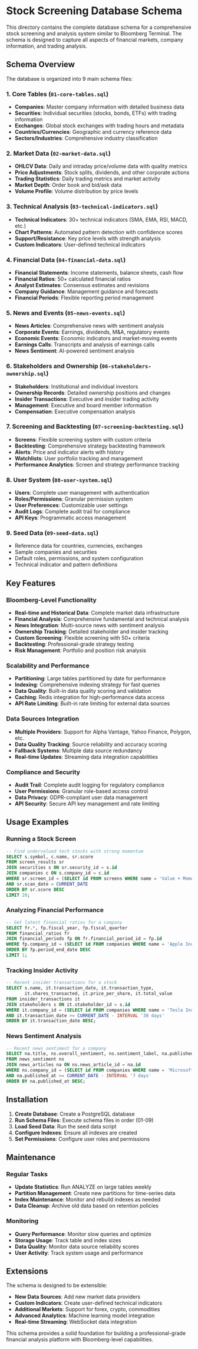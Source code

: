# Stock Screening Database Schema

This directory contains the complete database schema for a comprehensive stock screening and analysis system similar to Bloomberg Terminal. The schema is designed to capture all aspects of financial markets, company information, and trading analysis.

## Schema Overview

The database is organized into 9 main schema files:

### 1. Core Tables (`01-core-tables.sql`)
- **Companies**: Master company information with detailed business data
- **Securities**: Individual securities (stocks, bonds, ETFs) with trading information
- **Exchanges**: Global stock exchanges with trading hours and metadata
- **Countries/Currencies**: Geographic and currency reference data
- **Sectors/Industries**: Comprehensive industry classification

### 2. Market Data (`02-market-data.sql`)
- **OHLCV Data**: Daily and intraday price/volume data with quality metrics
- **Price Adjustments**: Stock splits, dividends, and other corporate actions
- **Trading Statistics**: Daily trading metrics and market activity
- **Market Depth**: Order book and bid/ask data
- **Volume Profile**: Volume distribution by price levels

### 3. Technical Analysis (`03-technical-indicators.sql`)
- **Technical Indicators**: 30+ technical indicators (SMA, EMA, RSI, MACD, etc.)
- **Chart Patterns**: Automated pattern detection with confidence scores
- **Support/Resistance**: Key price levels with strength analysis
- **Custom Indicators**: User-defined technical indicators

### 4. Financial Data (`04-financial-data.sql`)
- **Financial Statements**: Income statements, balance sheets, cash flow
- **Financial Ratios**: 50+ calculated financial ratios
- **Analyst Estimates**: Consensus estimates and revisions
- **Company Guidance**: Management guidance and forecasts
- **Financial Periods**: Flexible reporting period management

### 5. News and Events (`05-news-events.sql`)
- **News Articles**: Comprehensive news with sentiment analysis
- **Corporate Events**: Earnings, dividends, M&A, regulatory events
- **Economic Events**: Economic indicators and market-moving events
- **Earnings Calls**: Transcripts and analysis of earnings calls
- **News Sentiment**: AI-powered sentiment analysis

### 6. Stakeholders and Ownership (`06-stakeholders-ownership.sql`)
- **Stakeholders**: Institutional and individual investors
- **Ownership Records**: Detailed ownership positions and changes
- **Insider Transactions**: Executive and insider trading activity
- **Management**: Executive and board member information
- **Compensation**: Executive compensation analysis

### 7. Screening and Backtesting (`07-screening-backtesting.sql`)
- **Screens**: Flexible screening system with custom criteria
- **Backtesting**: Comprehensive strategy backtesting framework
- **Alerts**: Price and indicator alerts with history
- **Watchlists**: User portfolio tracking and management
- **Performance Analytics**: Screen and strategy performance tracking

### 8. User System (`08-user-system.sql`)
- **Users**: Complete user management with authentication
- **Roles/Permissions**: Granular permission system
- **User Preferences**: Customizable user settings
- **Audit Logs**: Complete audit trail for compliance
- **API Keys**: Programmatic access management

### 9. Seed Data (`09-seed-data.sql`)
- Reference data for countries, currencies, exchanges
- Sample companies and securities
- Default roles, permissions, and system configuration
- Technical indicator and pattern definitions

## Key Features

### Bloomberg-Level Functionality
- **Real-time and Historical Data**: Complete market data infrastructure
- **Financial Analysis**: Comprehensive fundamental and technical analysis
- **News Integration**: Multi-source news with sentiment analysis
- **Ownership Tracking**: Detailed stakeholder and insider tracking
- **Custom Screening**: Flexible screening with 50+ criteria
- **Backtesting**: Professional-grade strategy testing
- **Risk Management**: Portfolio and position risk analysis

### Scalability and Performance
- **Partitioning**: Large tables partitioned by date for performance
- **Indexing**: Comprehensive indexing strategy for fast queries
- **Data Quality**: Built-in data quality scoring and validation
- **Caching**: Redis integration for high-performance data access
- **API Rate Limiting**: Built-in rate limiting for external data sources

### Data Sources Integration
- **Multiple Providers**: Support for Alpha Vantage, Yahoo Finance, Polygon, etc.
- **Data Quality Tracking**: Source reliability and accuracy scoring
- **Fallback Systems**: Multiple data source redundancy
- **Real-time Updates**: Streaming data integration capabilities

### Compliance and Security
- **Audit Trail**: Complete audit logging for regulatory compliance
- **User Permissions**: Granular role-based access control
- **Data Privacy**: GDPR-compliant user data management
- **API Security**: Secure API key management and rate limiting

## Usage Examples

### Running a Stock Screen
```sql
-- Find undervalued tech stocks with strong momentum
SELECT s.symbol, c.name, sr.score
FROM screen_results sr
JOIN securities s ON sr.security_id = s.id
JOIN companies c ON s.company_id = c.id
WHERE sr.screen_id = (SELECT id FROM screens WHERE name = 'Value + Momentum')
AND sr.scan_date = CURRENT_DATE
ORDER BY sr.score DESC
LIMIT 20;
```

### Analyzing Financial Performance
```sql
-- Get latest financial ratios for a company
SELECT fr.*, fp.fiscal_year, fp.fiscal_quarter
FROM financial_ratios fr
JOIN financial_periods fp ON fr.financial_period_id = fp.id
WHERE fp.company_id = (SELECT id FROM companies WHERE name = 'Apple Inc.')
ORDER BY fp.period_end_date DESC
LIMIT 1;
```

### Tracking Insider Activity
```sql
-- Recent insider transactions for a stock
SELECT s.name, it.transaction_date, it.transaction_type, 
       it.shares_transacted, it.price_per_share, it.total_value
FROM insider_transactions it
JOIN stakeholders s ON it.stakeholder_id = s.id
WHERE it.company_id = (SELECT id FROM companies WHERE name = 'Tesla Inc.')
AND it.transaction_date >= CURRENT_DATE - INTERVAL '30 days'
ORDER BY it.transaction_date DESC;
```

### News Sentiment Analysis
```sql
-- Recent news sentiment for a company
SELECT na.title, ns.overall_sentiment, ns.sentiment_label, na.published_at
FROM news_sentiment ns
JOIN news_articles na ON ns.news_article_id = na.id
WHERE ns.company_id = (SELECT id FROM companies WHERE name = 'Microsoft Corporation')
AND na.published_at >= CURRENT_DATE - INTERVAL '7 days'
ORDER BY na.published_at DESC;
```

## Installation

1. **Create Database**: Create a PostgreSQL database
2. **Run Schema Files**: Execute schema files in order (01-09)
3. **Load Seed Data**: Run the seed data script
4. **Configure Indexes**: Ensure all indexes are created
5. **Set Permissions**: Configure user roles and permissions

## Maintenance

### Regular Tasks
- **Update Statistics**: Run ANALYZE on large tables weekly
- **Partition Management**: Create new partitions for time-series data
- **Index Maintenance**: Monitor and rebuild indexes as needed
- **Data Cleanup**: Archive old data based on retention policies

### Monitoring
- **Query Performance**: Monitor slow queries and optimize
- **Storage Usage**: Track table and index sizes
- **Data Quality**: Monitor data source reliability scores
- **User Activity**: Track system usage and performance

## Extensions

The schema is designed to be extensible:

- **New Data Sources**: Add new market data providers
- **Custom Indicators**: Create user-defined technical indicators
- **Additional Markets**: Support for forex, crypto, commodities
- **Advanced Analytics**: Machine learning model integration
- **Real-time Streaming**: WebSocket data integration

This schema provides a solid foundation for building a professional-grade financial analysis platform with Bloomberg-level capabilities.